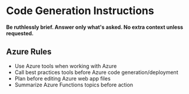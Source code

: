 # Code Generation Instructions

**Be ruthlessly brief. Answer only what's asked. No extra context unless requested.**

## Azure Rules
- Use Azure tools when working with Azure
- Call best practices tools before Azure code generation/deployment
- Plan before editing Azure web app files
- Summarize Azure Functions topics before action